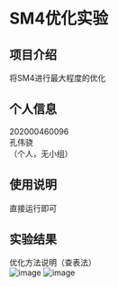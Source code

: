 SM4优化实验
=
项目介绍
-
将SM4进行最大程度的优化  

个人信息
-
202000460096  
孔伟骁  
（个人，无小组）  

使用说明
-
直接运行即可

实验结果
-
优化方法说明（查表法）  
![image](https://user-images.githubusercontent.com/95351319/182005660-b1617dde-1ac5-46f3-9482-97b1072a9c40.png)
![image](https://user-images.githubusercontent.com/95351319/182005680-0ed86712-4cdc-4e4c-9254-6b37c8ba53df.png)



